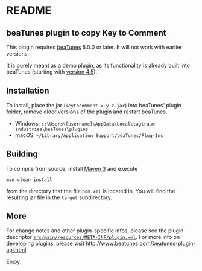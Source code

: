 # README

## beaTunes plugin to copy Key to Comment

This plugin requires [beaTunes](http://www.beatunes.com/) 5.0.0 or later.
It will not work with earlier versions.

It is purely meant as a demo plugin, as its functionality is already built into beaTunes
(starting with [version 4.5](http://blog.beatunes.com/2015/08/looking-good-beatunes-45.html)).


## Installation

To install, place the jar (`keytocomment-x.y.z.jar`) into beaTunes'
plugin folder, remove older versions of the plugin and restart beaTunes.

- Windows: `c:\Users\[username]\AppData\Local\tagtraum industries\beaTunes\plugins`
- macOS: `~/Library/Application Support/beaTunes/Plug-Ins`


## Building

To compile from source, install [Maven 3](http://maven.apache.org/) and execute

    mvn clean install

from the directory that the file `pom.xml` is located in.
You will find the resulting jar file in the `target` subdirectory.


## More

For change notes and other plugin-specific infos, please see the plugin descriptor
[`src/main/resources/META-INF/plugin.xml`](https://raw.githubusercontent.com/beatunes/plugin-samples/master/keytocomment/src/main/resources/META-INF/plugin.xml).
For more info on developing plugins, please visit http://www.beatunes.com/beatunes-plugin-api.html

Enjoy.
